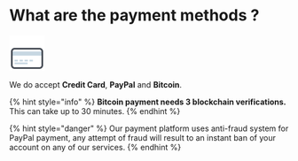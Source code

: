 # What are the payment methods ?

![](../../.gitbook/assets/icons8-visa-64.png)

We do accept **Credit Card**, **PayPal** and **Bitcoin**.

{% hint style="info" %}
**Bitcoin payment needs 3 blockchain verifications.** This can take up to 30 minutes.
{% endhint %}

{% hint style="danger" %}
Our payment platform uses anti-fraud system for PayPal payment, any attempt of fraud will result to an instant ban of your account on any of our services.
{% endhint %}

